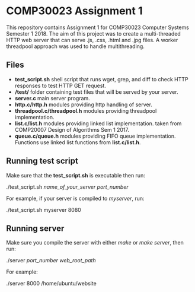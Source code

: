 # COMP30023 Assignment 1
This repository contains Assignment 1 for COMP30023 Computer Systems Semester 1 2018. The aim of this project was to create a multi-threaded HTTP web server that can serve .js, .css, .html and .jpg files. A worker threadpool approach was used to handle multithreading. 

## Files
* **test_script.sh** shell script that runs wget, grep, and diff to check HTTP responses to test HTTP GET request.
* **/test/** folder containing test files that will be served by your server.
* **server.c** main server program.
* **http.c/http.h** modules providing http handling of server.
* **threadpool.c/threadpool.h** modules providing threadpool implementation.
* **list.c/list.h** modules providing linked list implementation. taken from COMP20007 Design of Algorithms Sem 1 2017.
* **queue.c/queue.h** modules providing FIFO queue implementation. Functions use linked list functions from **list.c/list.h**.

## Running test script
Make sure that the **test_script.sh** is executable then run:

./test_script.sh *name_of_your_server* *port_number*

For example, if your server is compiled to *myserver*, run:

./test_script.sh myserver 8080

## Running server
Make sure you compile the server with either *make* or *make server*, then run:

./server *port_number* *web_root_path*

For example:

./server 8000 /home/ubuntu/website
